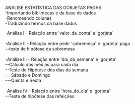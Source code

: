 ANÁLISE ESTATÍSTICA DAS GORJETAS PAGAS</br>
-Importando bibliotecas e da base de dados</br>
-Renomeando colunas</br>
-Traduzindo termos da base dados</br>

-Análise I - Relação entre 'valor_da_conta' e 'gorjeta'</br>
</br>
-Análise II - Relação entre pedir 'sobremesa' e 'gorjeta' paga</br>
--teste de hipótese da sobremesa</br>
</br>
-Análise III - Relação entre 'dia_da_semana' e 'gorjeta'</br>
--Cálculo das médias para cada dia</br>
--Teste de Hipótese dos dias da semana</br>
---Sábado e Domingo</br>
---Quinta e Sexta</br>
</br>
-Análise IV - Relação entre 'hora_do_dia' e 'gorjeta'</br>
--Teste de hipótese das refeições</br>
